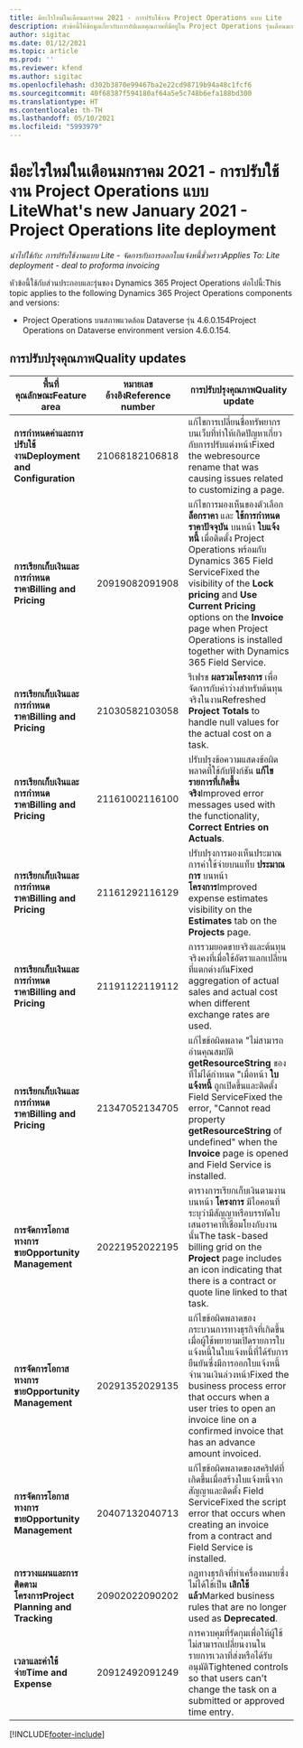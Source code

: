 ```yaml
---
title: มีอะไรใหม่ในเดือนมกราคม 2021 - การปรับใช้งาน Project Operations แบบ Lite
description: หัวข้อนี้ให้ข้อมูลเกี่ยวกับการอัปเดตคุณภาพที่มีอยู่ใน Project Operations รุ่นเดือนมกราคม 2021 สำหรับการปรับใช้งาน Project Operations แบบ Lite
author: sigitac
ms.date: 01/12/2021
ms.topic: article
ms.prod: ''
ms.reviewer: kfend
ms.author: sigitac
ms.openlocfilehash: d302b3870e99467ba2e22cd98719b94a48c1fcf6
ms.sourcegitcommit: 40f68387f594180af64a5e5c748b6efa188bd300
ms.translationtype: HT
ms.contentlocale: th-TH
ms.lasthandoff: 05/10/2021
ms.locfileid: "5993979"
---
```

# <a name="whats-new-january-2021---project-operations-lite-deployment"></a><span data-ttu-id="cd06a-103">มีอะไรใหม่ในเดือนมกราคม 2021 - การปรับใช้งาน Project Operations แบบ Lite</span><span class="sxs-lookup"><span data-stu-id="cd06a-103">What's new January 2021 - Project Operations lite deployment</span></span>


<span data-ttu-id="cd06a-104">_นำไปใช้กับ: การปรับใช้งานแบบ Lite - จัดการกับการออกใบแจ้งหนี้ชั่วคราว_</span><span class="sxs-lookup"><span data-stu-id="cd06a-104">_Applies To: Lite deployment - deal to proforma invoicing_</span></span>

<span data-ttu-id="cd06a-105">หัวข้อนี้ใช้กับส่วนประกอบและรุ่นของ Dynamics 365 Project Operations ต่อไปนี้:</span><span class="sxs-lookup"><span data-stu-id="cd06a-105">This topic applies to the following Dynamics 365 Project Operations components and versions:</span></span>

  - <span data-ttu-id="cd06a-106">Project Operations บนสภาพแวดล้อม Dataverse รุ่น 4.6.0.154</span><span class="sxs-lookup"><span data-stu-id="cd06a-106">Project Operations on Dataverse environment version 4.6.0.154.</span></span>
  
## <a name="quality-updates"></a><span data-ttu-id="cd06a-107">การปรับปรุงคุณภาพ</span><span class="sxs-lookup"><span data-stu-id="cd06a-107">Quality updates</span></span>

| <span data-ttu-id="cd06a-108">**พื้นที่คุณลักษณะ**</span><span class="sxs-lookup"><span data-stu-id="cd06a-108">**Feature area**</span></span> | <span data-ttu-id="cd06a-109">**หมายเลขอ้างอิง**</span><span class="sxs-lookup"><span data-stu-id="cd06a-109">**Reference number**</span></span> | <span data-ttu-id="cd06a-110">**การปรับปรุงคุณภาพ**</span><span class="sxs-lookup"><span data-stu-id="cd06a-110">**Quality update**</span></span> |
| --- | --- | --- |
| <span data-ttu-id="cd06a-111">**การกำหนดค่าและการปรับใช้งาน**</span><span class="sxs-lookup"><span data-stu-id="cd06a-111">**Deployment and Configuration**</span></span> | <span data-ttu-id="cd06a-112">2106818</span><span class="sxs-lookup"><span data-stu-id="cd06a-112">2106818</span></span> | <span data-ttu-id="cd06a-113">แก้ไขการเปลี่ยนชื่อทรัพยากรบนเว็บที่ทำให้เกิดปัญหาเกี่ยวกับการปรับแต่งหน้า</span><span class="sxs-lookup"><span data-stu-id="cd06a-113">Fixed the webresource rename that was causing issues related to customizing a page.</span></span> |
| <span data-ttu-id="cd06a-114">**การเรียกเก็บเงินและการกำหนดราคา**</span><span class="sxs-lookup"><span data-stu-id="cd06a-114">**Billing and Pricing**</span></span> | <span data-ttu-id="cd06a-115">2091908</span><span class="sxs-lookup"><span data-stu-id="cd06a-115">2091908</span></span> | <span data-ttu-id="cd06a-116">แก้ไขการมองเห็นของตัวเลือก **ล็อกราคา** และ **ใช้การกำหนดราคาปัจจุบัน** บนหน้า **ใบแจ้งหนี้** เมื่อติดตั้ง Project Operations พร้อมกับ Dynamics 365 Field Service</span><span class="sxs-lookup"><span data-stu-id="cd06a-116">Fixed the visibility of the **Lock pricing** and **Use Current Pricing** options on the **Invoice** page when Project Operations is installed together with Dynamics 365 Field Service.</span></span> |
| <span data-ttu-id="cd06a-117">**การเรียกเก็บเงินและการกำหนดราคา**</span><span class="sxs-lookup"><span data-stu-id="cd06a-117">**Billing and Pricing**</span></span> | <span data-ttu-id="cd06a-118">2103058</span><span class="sxs-lookup"><span data-stu-id="cd06a-118">2103058</span></span> | <span data-ttu-id="cd06a-119">รีเฟรช **ผลรวมโครงการ** เพื่อจัดการกับค่าว่างสำหรับต้นทุนจริงในงาน</span><span class="sxs-lookup"><span data-stu-id="cd06a-119">Refreshed **Project Totals** to handle null values for the actual cost on a task.</span></span> |
| <span data-ttu-id="cd06a-120">**การเรียกเก็บเงินและการกำหนดราคา**</span><span class="sxs-lookup"><span data-stu-id="cd06a-120">**Billing and Pricing**</span></span> | <span data-ttu-id="cd06a-121">2116100</span><span class="sxs-lookup"><span data-stu-id="cd06a-121">2116100</span></span> | <span data-ttu-id="cd06a-122">ปรับปรุงข้อความแสดงข้อผิดพลาดที่ใช้กับฟังก์ชัน **แก้ไขรายการที่เกิดขึ้นจริง**</span><span class="sxs-lookup"><span data-stu-id="cd06a-122">Improved error messages used with the functionality, **Correct Entries on Actuals**.</span></span> |
| <span data-ttu-id="cd06a-123">**การเรียกเก็บเงินและการกำหนดราคา**</span><span class="sxs-lookup"><span data-stu-id="cd06a-123">**Billing and Pricing**</span></span> | <span data-ttu-id="cd06a-124">2116129</span><span class="sxs-lookup"><span data-stu-id="cd06a-124">2116129</span></span> | <span data-ttu-id="cd06a-125">ปรับปรุงการมองเห็นประมาณการค่าใช้จ่ายบนแท็บ **ประมาณการ** บนหน้า **โครงการ**</span><span class="sxs-lookup"><span data-stu-id="cd06a-125">Improved expense estimates visibility on the **Estimates** tab on the **Projects** page.</span></span> |
| <span data-ttu-id="cd06a-126">**การเรียกเก็บเงินและการกำหนดราคา**</span><span class="sxs-lookup"><span data-stu-id="cd06a-126">**Billing and Pricing**</span></span> | <span data-ttu-id="cd06a-127">2119112</span><span class="sxs-lookup"><span data-stu-id="cd06a-127">2119112</span></span> | <span data-ttu-id="cd06a-128">การรวมยอดขายจริงและต้นทุนจริงคงที่เมื่อใช้อัตราแลกเปลี่ยนที่แตกต่างกัน</span><span class="sxs-lookup"><span data-stu-id="cd06a-128">Fixed aggregation of actual sales and actual cost when different exchange rates are used.</span></span> |
| <span data-ttu-id="cd06a-129">**การเรียกเก็บเงินและการกำหนดราคา**</span><span class="sxs-lookup"><span data-stu-id="cd06a-129">**Billing and Pricing**</span></span> | <span data-ttu-id="cd06a-130">2134705</span><span class="sxs-lookup"><span data-stu-id="cd06a-130">2134705</span></span> | <span data-ttu-id="cd06a-131">แก้ไขข้อผิดพลาด "ไม่สามารถอ่านคุณสมบัติ **getResourceString** ของที่ไม่ได้กำหนด "เมื่อหน้า **ใบแจ้งหนี้** ถูกเปิดขึ้นและติดตั้ง Field Service</span><span class="sxs-lookup"><span data-stu-id="cd06a-131">Fixed the error, "Cannot read property **getResourceString** of undefined" when the **Invoice** page is opened and Field Service is installed.</span></span> |
| <span data-ttu-id="cd06a-132">**การจัดการโอกาสทางการขาย**</span><span class="sxs-lookup"><span data-stu-id="cd06a-132">**Opportunity Management**</span></span> | <span data-ttu-id="cd06a-133">2022195</span><span class="sxs-lookup"><span data-stu-id="cd06a-133">2022195</span></span> | <span data-ttu-id="cd06a-134">ตารางการเรียกเก็บเงินตามงานบนหน้า **โครงการ** มีไอคอนที่ระบุว่ามีสัญญาหรือบรรทัดใบเสนอราคาที่เชื่อมโยงกับงานนั้น</span><span class="sxs-lookup"><span data-stu-id="cd06a-134">The task-based billing grid on the **Project** page includes an icon indicating that there is a contract or quote line linked to that task.</span></span> |
| <span data-ttu-id="cd06a-135">**การจัดการโอกาสทางการขาย**</span><span class="sxs-lookup"><span data-stu-id="cd06a-135">**Opportunity Management**</span></span> | <span data-ttu-id="cd06a-136">2029135</span><span class="sxs-lookup"><span data-stu-id="cd06a-136">2029135</span></span> | <span data-ttu-id="cd06a-137">แก้ไขข้อผิดพลาดของกระบวนการทางธุรกิจที่เกิดขึ้นเมื่อผู้ใช้พยายามเปิดรายการใบแจ้งหนี้ในใบแจ้งหนี้ที่ได้รับการยืนยันซึ่งมีการออกใบแจ้งหนี้จำนวนเงินล่วงหน้า</span><span class="sxs-lookup"><span data-stu-id="cd06a-137">Fixed the business process error that occurs when a user tries to open an invoice line on a confirmed invoice that has an advance amount invoiced.</span></span> |
| <span data-ttu-id="cd06a-138">**การจัดการโอกาสทางการขาย**</span><span class="sxs-lookup"><span data-stu-id="cd06a-138">**Opportunity Management**</span></span> | <span data-ttu-id="cd06a-139">2040713</span><span class="sxs-lookup"><span data-stu-id="cd06a-139">2040713</span></span> | <span data-ttu-id="cd06a-140">แก้ไขข้อผิดพลาดของสคริปต์ที่เกิดขึ้นเมื่อสร้างใบแจ้งหนี้จากสัญญาและติดตั้ง Field Service</span><span class="sxs-lookup"><span data-stu-id="cd06a-140">Fixed the script error that occurs when creating an invoice from a contract and Field Service is installed.</span></span> |
| <span data-ttu-id="cd06a-141">**การวางแผนและการติดตามโครงการ**</span><span class="sxs-lookup"><span data-stu-id="cd06a-141">**Project Planning and Tracking**</span></span> | <span data-ttu-id="cd06a-142">2090202</span><span class="sxs-lookup"><span data-stu-id="cd06a-142">2090202</span></span> | <span data-ttu-id="cd06a-143">กฎทางธุรกิจที่ทำเครื่องหมายซึ่งไม่ได้ใช้เป็น **เลิกใช้แล้ว**</span><span class="sxs-lookup"><span data-stu-id="cd06a-143">Marked business rules that are no longer used as **Deprecated**.</span></span> |
| <span data-ttu-id="cd06a-144">**เวลาและค่าใช้จ่าย**</span><span class="sxs-lookup"><span data-stu-id="cd06a-144">**Time and Expense**</span></span> | <span data-ttu-id="cd06a-145">2091249</span><span class="sxs-lookup"><span data-stu-id="cd06a-145">2091249</span></span> | <span data-ttu-id="cd06a-146">การควบคุมที่รัดกุมเพื่อให้ผู้ใช้ไม่สามารถเปลี่ยนงานในรายการเวลาที่ส่งหรือได้รับอนุมัติ</span><span class="sxs-lookup"><span data-stu-id="cd06a-146">Tightened controls so that users can't change the task on a submitted or approved time entry.</span></span> |


[!INCLUDE[footer-include](../../includes/footer-banner.md)]